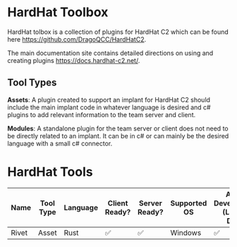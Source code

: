 # HardHat Toolbox
HardHat tolbox is a collection of plugins for HardHat C2 which can be found here https://github.com/DragoQCC/HardHatC2.

The main documentation site contains detailed directions on using and creating plugins https://docs.hardhat-c2.net/.

## Tool Types 
**Assets**: A plugin created to support an implant for HardHat C2 should include the main implant code in whatever language is desired and c# plugins to add relevant information to the team server and client. 

**Modules**: A standalone plugin for the team server or client does not need to be directly related to an implant. It can be in c# or can mainly be the desired language with a small c# connector. 

# HardHat Tools 

| Name | Tool Type | Language | Client Ready? | Server Ready? | Supported OS | Active Development (Last 90 Days) | 
| --- | ---------- | -------- |  ---------- |  ---------- |  ---------- |  ---------- |
| Rivet | Asset  |  Rust | :white_check_mark:  | :white_check_mark:  |  Windows | :white_check_mark:   |
